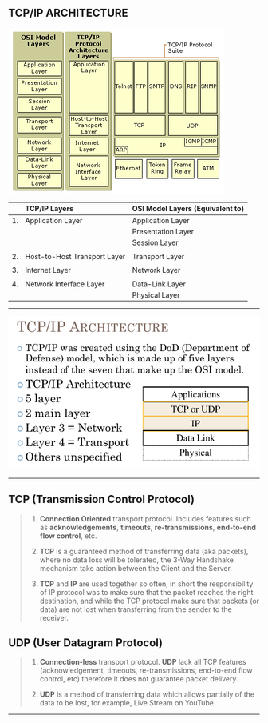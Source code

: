 ## TCP/IP ARCHITECTURE
![Difference Between OSI and TCP/IP  Layers](./img/TTP3121-Lec1-TCP&IP-Architecture1.jpg)

|    | TCP/IP Layers                | OSI Model Layers (Equivalent to) |
| -- | :-----                       | :-----                           |
| 1. | Application Layer            | Application Layer                |
|    |                              | Presentation Layer               |
|    |                              | Session Layer                    |
|    |                              |                                  |
| 2. | Host-to-Host Transport Layer | Transport Layer                  |
|    |                              |                                  |
| 3. | Internet Layer               | Network Layer                    |
|    |                              |                                  |
| 4. | Network Interface Layer      | Data-Link Layer                  |
|    |                              | Physical Layer                   | 

---

![TCP/IP Layer](./img/TTP3121-Lec1-TCP&IP-Architecture.png)

---

## TCP (Transmission Control Protocol)
>1.  **Connection Oriented** transport protocol. Includes features such as **acknowledgements**, **timeouts**, **re-transmissions**, **end-to-end flow control**, etc.
>
>2. **TCP** is a guaranteed method of transferring data (aka packets), where no data loss will be tolerated, the 3-Way Handshake mechanism take action between the Client and the Server.
>
>3.  **TCP** and **IP** are used together so often, in short the responsibility of IP protocol was to make sure that the packet reaches the right destination, and while the TCP protocol make sure that packets (or data) are not lost when transferring from the sender to the receiver.


## UDP (User Datagram Protocol)
>1. **Connection-less** transport protocol. **UDP** lack all TCP features (acknowledgement, timeouts, re-transmissions, end-to-end flow control, etc) therefore it does not guarantee packet delivery.
>
>2. **UDP** is a method of transferring data which allows partially of the data to be lost, for example,  Live Stream on YouTube


---


